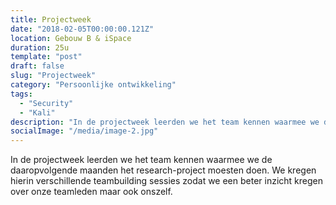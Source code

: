 ```yaml
---
title: Projectweek
date: "2018-02-05T00:00:00.121Z"
location: Gebouw B & iSpace
duration: 25u
template: "post"
draft: false
slug: "Projectweek"
category: "Persoonlijke ontwikkeling"
tags:
  - "Security"
  - "Kali"
description: "In de projectweek leerden we het team kennen waarmee we de daaropvolgende maanden het research-project moesten doen ..."
socialImage: "/media/image-2.jpg"
---
```


<!-- ![Ida](/media/portfolio/ida.png) -->

In de projectweek leerden we het team kennen waarmee we de daaropvolgende maanden het research-project moesten doen. We kregen hierin verschillende teambuilding sessies zodat we een beter inzicht kregen over onze teamleden maar ook onszelf.
